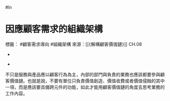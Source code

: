 #ln 
# 因應顧客需求的組織架構
標籤： #顧客需求導向 #組織架構
來源：[[《解構顧客價值鏈》]] CH.08

-

>

-

不只是服務與產品應以顧客行為為主，內部的部門與負責的業務也應該都要參與顧客價值鏈。也就是說，不要有單位只負責價值創造、價值收費或者價值侵蝕的其中一項，而是應該要具備跨元件的功能，如此才能用顧客價值鏈的角度去思考業務的工作內容。
